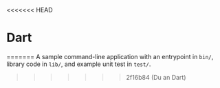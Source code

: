 <<<<<<< HEAD
# Dart
=======
A sample command-line application with an entrypoint in `bin/`, library code
in `lib/`, and example unit test in `test/`.
>>>>>>> 2f16b84 (Du an Dart)
